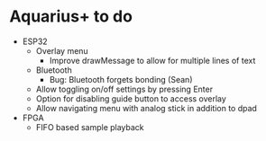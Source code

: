 # Aquarius+ to do

- ESP32
  - Overlay menu
    - Improve drawMessage to allow for multiple lines of text
  - Bluetooth
    - Bug: Bluetooth forgets bonding (Sean)
  - Allow toggling on/off settings by pressing Enter
  - Option for disabling guide button to access overlay
  - Allow navigating menu with analog stick in addition to dpad
- FPGA
  - FIFO based sample playback

